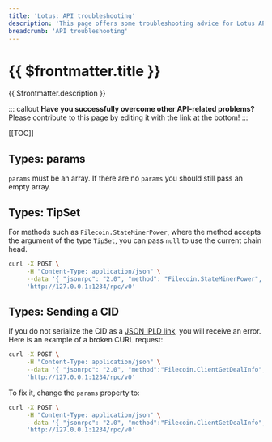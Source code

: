 ```yaml
---
title: 'Lotus: API troubleshooting'
description: 'This page offers some troubleshooting advice for Lotus API users by listing some of the most common errors that they can come accross.'
breadcrumb: 'API troubleshooting'
---
```


# {{ $frontmatter.title }}

{{ $frontmatter.description }}

::: callout
**Have you successfully overcome other API-related problems?** Please contribute to this page by editing it with the link at the bottom!
:::

[[TOC]]

## Types: params

`params` must be an array. If there are no `params` you should still pass an empty array.

## Types: TipSet

For methods such as `Filecoin.StateMinerPower`, where the method accepts the argument of the type `TipSet`, you can pass `null` to use the current chain head.

```sh
curl -X POST \
     -H "Content-Type: application/json" \
     --data '{ "jsonrpc": "2.0", "method": "Filecoin.StateMinerPower", "params": ["t0101", null], "id": 3 }' \
     'http://127.0.0.1:1234/rpc/v0'
```

## Types: Sending a CID

If you do not serialize the CID as a [JSON IPLD link](https://did-ipid.github.io/ipid-did-method/#txref), you will receive an error. Here is an example of a broken CURL request:

```sh
curl -X POST \
     -H "Content-Type: application/json" \
     --data '{ "jsonrpc": "2.0", "method":"Filecoin.ClientGetDealInfo", "params": ["bafyreiaxl446wlnu6t6dpq4ivrjf4gda4gvsoi4rr6mpxau7z25xvk5pl4"], "id": 0 }' \
     'http://127.0.0.1:1234/rpc/v0'
```

To fix it, change the `params` property to:

```sh
curl -X POST \
     -H "Content-Type: application/json" \
     --data '{ "jsonrpc": "2.0", "method":"Filecoin.ClientGetDealInfo", "params": [{"/": "bafyreiaxl446wlnu6t6dpq4ivrjf4gda4gvsoi4rr6mpxau7z25xvk5pl4"}], "id": 0 }' \
     'http://127.0.0.1:1234/rpc/v0'
```
